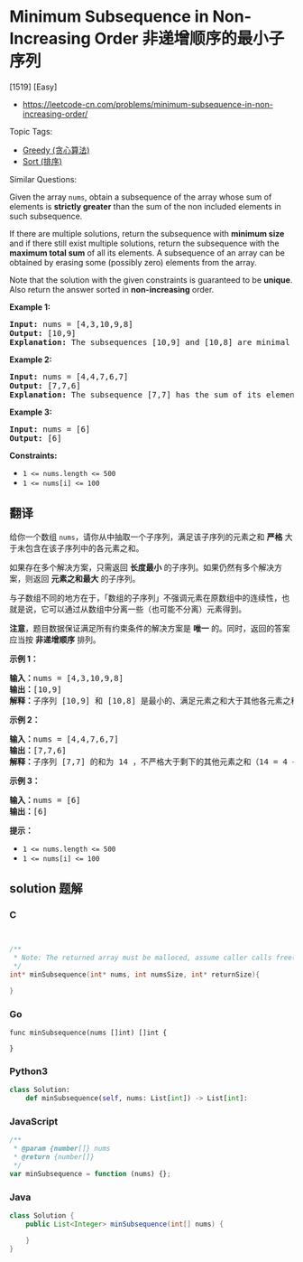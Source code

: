 # Minimum Subsequence in Non-Increasing Order 非递增顺序的最小子序列

[1519] [Easy]

- https://leetcode-cn.com/problems/minimum-subsequence-in-non-increasing-order/

Topic Tags:

- [Greedy (贪心算法)](https://leetcode-cn.com/tag/greedy/)
- [Sort (排序)](https://leetcode-cn.com/tag/sort/)

Similar Questions:

Given the array `nums`, obtain a subsequence of the array whose sum of elements is **strictly greater** than the sum of the non included elements in such subsequence.

If there are multiple solutions, return the subsequence with **minimum size** and if there still exist multiple solutions, return the subsequence with the **maximum total sum** of all its elements. A subsequence of an array can be obtained by erasing some (possibly zero) elements from the array.

Note that the solution with the given constraints is guaranteed to be **unique**. Also return the answer sorted in **non-increasing** order.

**Example 1:**

<pre><strong>Input:</strong> nums = [4,3,10,9,8]
<strong>Output:</strong> [10,9] 
<strong>Explanation:</strong> The subsequences [10,9] and [10,8] are minimal such that the sum of their elements is strictly greater than the sum of elements not included, however, the subsequence [10,9] has the maximum total sum of its elements.&nbsp;
</pre>

**Example 2:**

<pre><strong>Input:</strong> nums = [4,4,7,6,7]
<strong>Output:</strong> [7,7,6] 
<strong>Explanation:</strong> The subsequence [7,7] has the sum of its elements equal to 14 which is not strictly greater than the sum of elements not included (14 = 4 + 4 + 6). Therefore, the subsequence [7,6,7] is the minimal satisfying the conditions. Note the subsequence has to returned in non-decreasing order.  
</pre>

**Example 3:**

<pre><strong>Input:</strong> nums = [6]
<strong>Output:</strong> [6]
</pre>

**Constraints:**

- `1 <= nums.length <= 500`
- `1 <= nums[i] <= 100`

## 翻译

给你一个数组 `nums`，请你从中抽取一个子序列，满足该子序列的元素之和 **严格** 大于未包含在该子序列中的各元素之和。

如果存在多个解决方案，只需返回 **长度最小** 的子序列。如果仍然有多个解决方案，则返回 **元素之和最大** 的子序列。

与子数组不同的地方在于，「数组的子序列」不强调元素在原数组中的连续性，也就是说，它可以通过从数组中分离一些（也可能不分离）元素得到。

**注意**，题目数据保证满足所有约束条件的解决方案是 **唯一** 的。同时，返回的答案应当按 **非递增顺序** 排列。

**示例 1：**

<pre><strong>输入：</strong>nums = [4,3,10,9,8]
<strong>输出：</strong>[10,9] 
<strong>解释：</strong>子序列 [10,9] 和 [10,8] 是最小的、满足元素之和大于其他各元素之和的子序列。但是 [10,9] 的元素之和最大。&nbsp;
</pre>

**示例 2：**

<pre><strong>输入：</strong>nums = [4,4,7,6,7]
<strong>输出：</strong>[7,7,6] 
<strong>解释：</strong>子序列 [7,7] 的和为 14 ，不严格大于剩下的其他元素之和（14 = 4 + 4 + 6）。因此，[7,6,7] 是满足题意的最小子序列。注意，元素按非递增顺序返回。  
</pre>

**示例 3：**

<pre><strong>输入：</strong>nums = [6]
<strong>输出：</strong>[6]
</pre>

**提示：**

- `1 <= nums.length <= 500`
- `1 <= nums[i] <= 100`

## solution 题解

### C

```c


/**
 * Note: The returned array must be malloced, assume caller calls free().
 */
int* minSubsequence(int* nums, int numsSize, int* returnSize){

}
```

### Go

```golang
func minSubsequence(nums []int) []int {

}
```

### Python3

```python
class Solution:
    def minSubsequence(self, nums: List[int]) -> List[int]:
```

### JavaScript

```javascript
/**
 * @param {number[]} nums
 * @return {number[]}
 */
var minSubsequence = function (nums) {};
```

### Java

```java
class Solution {
    public List<Integer> minSubsequence(int[] nums) {

    }
}
```
